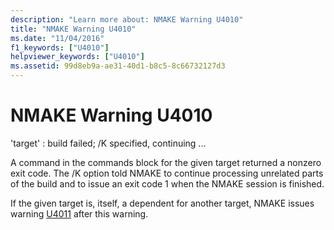 ```yaml
---
description: "Learn more about: NMAKE Warning U4010"
title: "NMAKE Warning U4010"
ms.date: "11/04/2016"
f1_keywords: ["U4010"]
helpviewer_keywords: ["U4010"]
ms.assetid: 99d8eb9a-ae31-40d1-b8c5-8c66732127d3
---
```

# NMAKE Warning U4010

'target' : build failed; /K specified, continuing ...

A command in the commands block for the given target returned a nonzero exit code. The /K option told NMAKE to continue processing unrelated parts of the build and to issue an exit code 1 when the NMAKE session is finished.

If the given target is, itself, a dependent for another target, NMAKE issues warning [U4011](../../error-messages/tool-errors/nmake-warning-u4011.md) after this warning.
